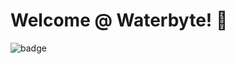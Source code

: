 # Welcome @ Waterbyte! 👋
![badge](https://img.shields.io/badge/GIBT%20ES%20BLOCKER%3F-derzeit%20nicht-blue)
